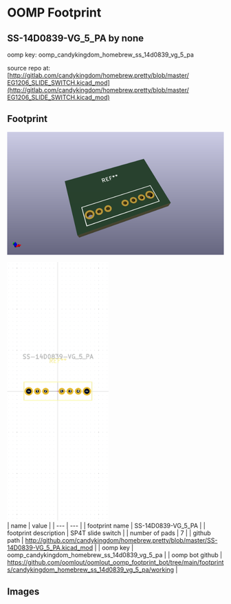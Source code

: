 # OOMP Footprint  
## SS-14D0839-VG_5_PA  by none  
  
oomp key: oomp_candykingdom_homebrew_ss_14d0839_vg_5_pa  
  
source repo at: [http://gitlab.com/candykingdom/homebrew.pretty/blob/master/‎EG1206‎_SLIDE_SWITCH.kicad_mod](http://gitlab.com/candykingdom/homebrew.pretty/blob/master/‎EG1206‎_SLIDE_SWITCH.kicad_mod)  
## Footprint  
  
[![working_kicad_pcb_3d.png](working_kicad_pcb_3d_600.png)](working_kicad_pcb_3d.png)  
  
[![working.png](working_600.png)](working.png)  
| name | value | 
| --- | --- | 
| footprint name | SS-14D0839-VG_5_PA | 
| footprint description | SP4T slide switch | 
| number of pads | 7 | 
| github path | http://github.com/candykingdom/homebrew.pretty/blob/master/SS-14D0839-VG_5_PA.kicad_mod | 
| oomp key | oomp_candykingdom_homebrew_ss_14d0839_vg_5_pa | 
| oomp bot github | https://github.com/oomlout/oomlout_oomp_footprint_bot/tree/main/footprints/candykingdom_homebrew_ss_14d0839_vg_5_pa/working | 
## Images  
